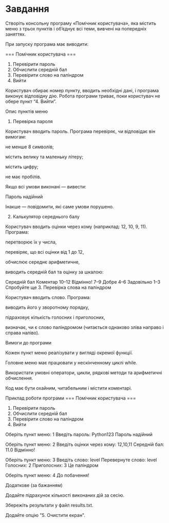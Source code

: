 # Завдання

Створіть консольну програму «Помічник користувача», яка містить меню з трьох пунктів і об’єднує всі теми, вивчені на попередніх заняттях.

При запуску програма має виводити:

=== Помічник користувача ===
1. Перевірити пароль
2. Обчислити середній бал
3. Перевірити слово на паліндром
4. Вийти


Користувач обирає номер пункту, вводить необхідні дані, і програма виконує відповідну дію.
Робота програми триває, поки користувач не обере пункт “4. Вийти”.

Опис пунктів меню
1. Перевірка пароля

Користувач вводить пароль. Програма перевіряє, чи відповідає він вимогам:

не менше 8 символів;

містить велику та маленьку літеру;

містить цифру;

не має пробілів.

Якщо всі умови виконані — вивести:

Пароль надійний


Інакше — повідомити, які саме умови порушено.

2. Калькулятор середнього балу

Користувач вводить оцінки через кому (наприклад: 12, 10, 9, 11).
Програма:

перетворює їх у числа,

перевіряє, що всі оцінки від 1 до 12,

обчислює середнє арифметичне,

виводить середній бал та оцінку за шкалою:

Середній бал	Коментар
10–12	Відмінно!
7–9	Добре
4–6	Задовільно
1–3	Спробуйте ще
3. Перевірка слова на паліндром

Користувач вводить слово. Програма:

виводить його у зворотному порядку,

підраховує кількість голосних і приголосних,

визначає, чи є слово паліндромом
(читається однаково зліва направо і справа наліво).

Вимоги до програми

Кожен пункт меню реалізувати у вигляді окремої функції.

Головне меню має працювати у нескінченному циклі while.

Використати умовні оператори, цикли, рядкові методи та арифметичні обчислення.

Код має бути охайним, читабельним і містити коментарі.

Приклад роботи програми
=== Помічник користувача ===
1. Перевірити пароль
2. Обчислити середній бал
3. Перевірити слово на паліндром
4. Вийти

Оберіть пункт меню: 1
Введіть пароль: Python123
Пароль надійний

Оберіть пункт меню: 2
Введіть оцінки через кому: 12,10,11
Середній бал: 11.0
Відмінно!

Оберіть пункт меню: 3
Введіть слово: level
Перевернуте слово: level
Голосних: 2
Приголосних: 3
Це паліндром

Оберіть пункт меню: 4
До побачення!

Додаткове (за бажанням)

Додайте підрахунок кількості виконаних дій за сесію.

Збережіть результати у файл results.txt.

Додайте опцію "5. Очистити екран".